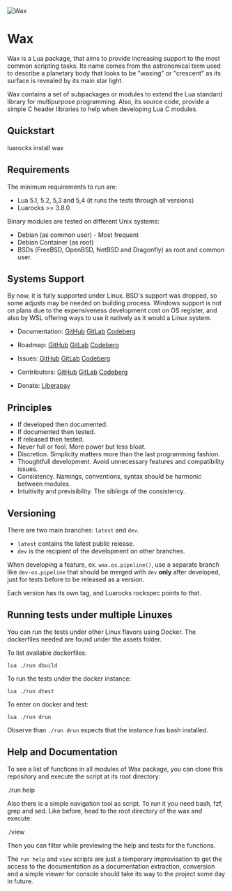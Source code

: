 ![Wax](https://repository-images.githubusercontent.com/527150563/25981ea3-4df3-4c7e-b496-6c66ee7a5574)

# Wax

Wax is a Lua package, that aims to provide increasing support to the most
common scripting tasks. Its name comes from the astronomical term used to
describe a planetary body that looks to be "waxing" or "crescent" as its
surface is revealed by its main star light.

Wax contains a set of subpackages or modules to extend the Lua standard
library for multipurpose programming. Also, its source code, provide a simple
C header libraries to help when developing Lua C modules.


## Quickstart

luarocks install wax


## Requirements
The minimum requirements to run are:

* Lua 5.1, 5.2, 5,3 and 5,4 (it runs the tests through all versions)
* Luarocks >= 3.8.0

Binary modules are tested on different Unix systems:

* Debian (as common user) - Most frequent
* Debian Container (as root)
* BSDs (FreeBSD, OpenBSD, NetBSD and Dragonfly) as root and common user.


## Systems Support

By now, it is fully supported under Linux.
BSD's support was dropped, so some adjusts may be needed on building process.
Windows support is not on plans due to the expensiveness development cost on
OS register, and also by WSL offering ways to use it natively as it would
a Linux system.



* Documentation:
[GitHub](https://github.com/waxlab/wax/wiki)
[GitLab](https://gitlab.com/waxlab/wax/wiki)
[Codeberg](https://codeberg.org/waxlab/wax/wiki)

* Roadmap:
[GitHub](https://github.com/waxlab/wax/tree/meta/roadmap/)
[GitLab](https://gitlab.com/waxlab/wax/tree/meta/roadmap/)
[Codeberg](https://codeberg.org/waxlab/wax/src/branch/meta/roadmap/)

* Issues:
[GitHub](https://github.com/waxlab/wax/tree/meta/issues/)
[GitLab](https://gitlab.com/waxlab/wax/tree/meta/issues/)
[Codeberg](https://codeberg.org/waxlab/wax/src/branch/meta/issues/)

* Contributors:
[GitHub](https://github.com/waxlab/wax/tree/meta/contributors/)
[GitLab](https://gitlab.com/waxlab/wax/tree/meta/contributors/)
[Codeberg](https://codeberg.org/waxlab/wax/src/branch/meta/contributors/)

* Donate:
[Liberapay](https://liberapay.com/WaxLab/donate)



## Principles

* If developed then documented.
* If documented then tested.
* If released then tested.
* Never full or fool. More power but less bloat.
* Discretion. Simplicity matters more than the last programming fashion.
* Thoughtfull development. Avoid unnecessary features and compatibility issues.
* Consistency. Namings, conventions, syntax should be harmonic between modules.
* Intuitivity and previsibility. The siblings of the consistency.



## Versioning

There are two main branches: `latest` and `dev`.

* `latest` contains the latest public release.
* `dev` is the recipient of the development on other branches.

When developing a feature, ex. `wax.os.pipeline()`, use a separate branch like
`dev-os.pipeline` that should be merged with `dev` **only** after developed,
just for tests before to be released as a version.

Each version has its own tag, and Luarocks rockspec points to that.


## Running tests under multiple Linuxes

You can run the tests under other Linux flavors using Docker. The dockerfiles
needed are found under the assets folder.

To list available dockerfiles:

  `lua ./run dbuild`

To run the tests under the docker instance:

  `lua ./run dtest`

To enter on docker and test:

  `lua ./run drun`

Observe than `./run drun` expects that the instance has bash installed.


## Help and Documentation

To see a list of functions in all modules of Wax package, you can clone this
repository and execute the script at its root directory:

  ./run help

Also there is a simple navigation tool as script. To run it you need bash, fzf,
grep and sed. Like before, head to the root directory of the wax and execute:

  ./view

Then you can filter while previewing the help and tests for the functions.

The `run help` and `view` scripts are just a temporary improvisation to get the
access to the documentation as a documentation extraction, conversion and a
simple viewer for console should take its way to the project some day in future.

